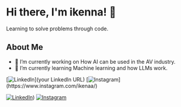 # Hi there, I'm ikenna! 👋

Learning to solve problems through code.

## About Me

- 🔭 I’m currently working on How AI can be used in the AV industry.
- 🌱 I’m currently learning Machine learning and how LLMs work.

[![LinkedIn]()](your LinkedIn URL)
[![Instagram]([https://img.shields.io/badge/Instagram-YourInstagramHandle-pink](https://www.instagram.com/ikenaa/))](https://www.instagram.com/ikenaa/)

[![LinkedIn](https://img.shields.io/badge/LinkedIn-YourLinkedInHandle-blue)](https://www.linkedin.com/in/ikenaa/))
[![Instagram](https://img.shields.io/badge/Instagram-YourInstagramHandle-pink)](https://www.instagram.com/ikenaa/)
